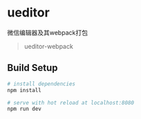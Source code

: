 # ueditor
微信编辑器及其webpack打包

> ueditor-webpack

## Build Setup

``` bash
# install dependencies
npm install

# serve with hot reload at localhost:8080
npm run dev

```
